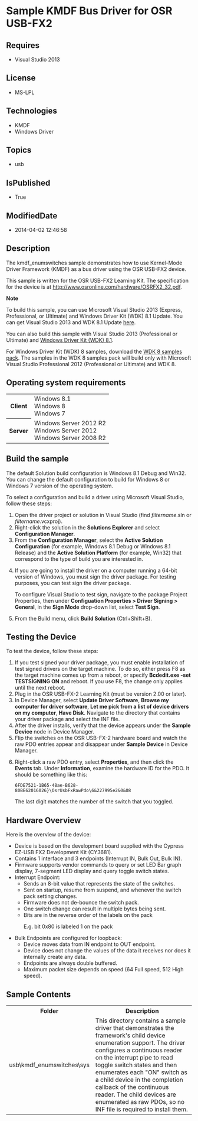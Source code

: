 # Sample KMDF Bus Driver for OSR USB-FX2
## Requires
* Visual Studio 2013
## License
* MS-LPL
## Technologies
* KMDF
* Windows Driver
## Topics
* usb
## IsPublished
* True
## ModifiedDate
* 2014-04-02 12:46:58
## Description

<div id="mainSection">
<p>The kmdf_enumswitches sample demonstrates how to use Kernel-Mode Driver Framework (KMDF) as a bus driver using the OSR USB-FX2 device.
</p>
<p>This sample is written for the OSR USB-FX2 Learning Kit. The specification for the device is at
<a href="http://www.osronline.com/hardware/OSRFX2_32.pdf">http://www.osronline.com/hardware/OSRFX2_32.pdf</a>.</p>
<p class="note"><b>Note</b>&nbsp;&nbsp;</p>
<p class="note">To build this sample, you can use Microsoft Visual Studio&nbsp;2013 (Express, Professional, or Ultimate) and Windows Driver Kit (WDK)&nbsp;8.1 Update. You can get Visual Studio&nbsp;2013 and WDK&nbsp;8.1 Update
<a href="http://go.microsoft.com/fwlink/p/?LInkID=239721">here</a>.</p>
<p class="note">You can also build this sample with Visual Studio&nbsp;2013 (Professional or Ultimate) and
<a href="http://go.microsoft.com/fwlink/p/?LInkID=391348">Windows Driver Kit (WDK)&nbsp;8.1</a>.</p>
<p class="note">For Windows Driver Kit (WDK)&nbsp;8 samples, download the <a href=" http://go.microsoft.com/fwlink/?LinkId=317090">
WDK&nbsp;8 samples pack</a>. The samples in the WDK&nbsp;8 samples pack will build only with Microsoft Visual Studio Professional&nbsp;2012 (Professional or Ultimate) and WDK&nbsp;8.</p>
<p></p>
<h2>Operating system requirements</h2>
<table>
<tbody>
<tr>
<th>Client</th>
<td><dt>Windows&nbsp;8.1 </dt><dt>Windows&nbsp;8 </dt><dt>Windows&nbsp;7 </dt></td>
</tr>
<tr>
<th>Server</th>
<td><dt>Windows Server&nbsp;2012&nbsp;R2 </dt><dt>Windows Server&nbsp;2012 </dt><dt>Windows Server&nbsp;2008&nbsp;R2 </dt></td>
</tr>
</tbody>
</table>
<h2>Build the sample</h2>
<p>The default Solution build configuration is Windows&nbsp;8.1 Debug and Win32. You can change the default configuration to build for Windows&nbsp;8 or Windows&nbsp;7 version of the operating system.</p>
<p>To select a configuration and build a driver using Microsoft Visual Studio, follow these steps:</p>
<ol>
<li>Open the driver project or solution in Visual Studio (find <i>filtername</i>.sln or
<i>filtername</i>.vcxproj). </li><li>Right-click the solution in the <b>Solutions Explorer</b> and select <b>Configuration Manager</b>.
</li><li>From the <b>Configuration Manager</b>, select the <b>Active Solution Configuration</b> (for example, Windows&nbsp;8.1 Debug or Windows&nbsp;8.1 Release) and the
<b>Active Solution Platform</b> (for example, Win32) that correspond to the type of build you are interested in.
</li><li>
<p>If you are going to install the driver on a computer running a 64-bit version of Windows, you must sign the driver package. For testing purposes, you can test sign the driver package.</p>
<p>To configure Visual Studio to test sign, navigate to the package Project Properties, then under
<b>Configuation Properties &gt; Driver Signing &gt; General</b>, in the <b>Sign Mode</b> drop-down list, select
<b>Test Sign</b>.</p>
</li><li>From the Build menu, click <b>Build Solution</b> (Ctrl&#43;Shift&#43;B). </li></ol>
<h2><a id="Testing_the_Device"></a><a id="testing_the_device"></a><a id="TESTING_THE_DEVICE"></a>Testing the Device</h2>
<p>To test the device, follow these steps:</p>
<ol>
<li>If you test signed your driver package, you must enable installation of test signed drivers on the target machine. To do so, either press F8 as the target machine comes up from a reboot, or specify
<b>Bcdedit.exe -set TESTSIGNING ON</b> and reboot. If you use F8, the change only applies until the next reboot.
</li><li>Plug in the OSR USB-FX-2 Learning Kit (must be version 2.00 or later). </li><li>In Device Manager, select <b>Update Driver Software</b>, <b>Browse my computer for driver software</b>,
<b>Let me pick from a list of device drivers on my computer</b>, <b>Have Disk</b>. Navigate to the directory that contains your driver package and select the INF file.
</li><li>After the driver installs, verify that the device appears under the <b>Sample Device</b> node in Device Manager.
</li><li>Flip the switches on the OSR USB-FX-2 hardware board and watch the raw PDO entries appear and disappear under
<b>Sample Device</b> in Device Manager. </li><li>
<p>Right-click a raw PDO entry, select <b>Properties</b>, and then click the <b>Events</b> tab. Under
<b>Information</b>, examine the hardware ID for the PDO. It should be something like this:
</p>
<pre class="syntax"><code>6FDE7521-1B65-48ae-B628-80BE62016026}\OsrUsbFxRawPdo\6&amp;227995e2&amp;0&amp;08</code></pre>
<p></p>
<p>The last digit matches the number of the switch that you toggled.</p>
</li></ol>
<h2><a id="Hardware_Overview"></a><a id="hardware_overview"></a><a id="HARDWARE_OVERVIEW"></a>Hardware Overview</h2>
<p>Here is the overview of the device: </p>
<ul>
<li>Device is based on the development board supplied with the Cypress EZ-USB FX2 Development Kit (CY3681).
</li><li>Contains 1 interface and 3 endpoints (Interrupt IN, Bulk Out, Bulk IN). </li><li>Firmware supports vendor commands to query or set LED Bar graph display, 7-segment LED display and query toggle switch states.
</li><li>Interrupt Endpoint:
<ul>
<li>Sends an 8-bit value that represents the state of the switches. </li><li>Sent on startup, resume from suspend, and whenever the switch pack setting changes.
</li><li>Firmware does not de-bounce the switch pack. </li><li>One switch change can result in multiple bytes being sent. </li><li>Bits are in the reverse order of the labels on the pack
<p>E.g. bit 0x80 is labeled 1 on the pack</p>
</li></ul>
</li><li>Bulk Endpoints are configured for loopback:
<ul>
<li>Device moves data from IN endpoint to OUT endpoint. </li><li>Device does not change the values of the data it receives nor does it internally create any data.
</li><li>Endpoints are always double buffered. </li><li>Maximum packet size depends on speed (64 Full speed, 512 High speed). </li></ul>
</li></ul>
<p></p>
<h2><a id="Sample_Contents"></a><a id="sample_contents"></a><a id="SAMPLE_CONTENTS"></a>Sample Contents</h2>
<table>
<tbody>
<tr>
<th>Folder</th>
<th>Description</th>
</tr>
<tr>
<td>usb\kmdf_enumswitches\sys</td>
<td>This directory contains a sample driver that demonstrates the framework's child device enumeration support. The driver configures a continuous reader on the interrupt pipe to read toggle switch states and then enumerates each &quot;ON&quot; switch as a child device
 in the completion callback of the continuous reader. The child devices are enumerated as raw PDOs, so no INF file is required to install them.
</td>
</tr>
</tbody>
</table>
</div>
